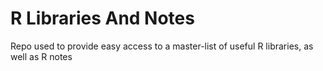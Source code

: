 # R Libraries And Notes
Repo used to provide easy access to a master-list of useful R libraries, as well as R notes
